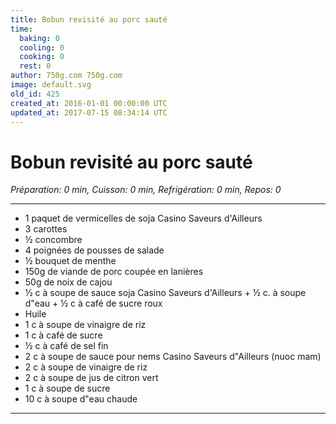 ```yaml
---
title: Bobun revisité au porc sauté
time:
  baking: 0
  cooling: 0
  cooking: 0
  rest: 0
author: 750g.com 750g.com
image: default.svg
old_id: 425
created_at: 2016-01-01 00:00:00 UTC
updated_at: 2017-07-15 08:34:14 UTC
---
```


# Bobun revisité au porc sauté

_Préparation: 0 min, Cuisson: 0 min, Refrigération: 0 min, Repos: 0_

---

- 1 paquet de vermicelles de soja Casino Saveurs d'Ailleurs
- 3 carottes
- ½ concombre
- 4 poignées de pousses de salade
- ½ bouquet de menthe
- 150g de viande de porc coupée en lanières
- 50g de noix de cajou
- ½ c à soupe de sauce soja Casino Saveurs d'Ailleurs + ½ c. à soupe d"eau + ½ c à café de sucre roux
- Huile
- 1 c à soupe de vinaigre de riz
- 1 c à café de sucre
- ½ c à café de sel fin
- 2 c à soupe de sauce pour nems Casino Saveurs d"Ailleurs (nuoc mam)
- 2 c à soupe de vinaigre de riz
- 2 c à soupe de jus de citron vert
- 1 c à soupe de sucre
- 10 c à soupe d"eau chaude

---
